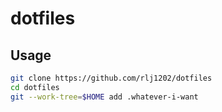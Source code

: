 # dotfiles

## Usage

```bash
git clone https://github.com/rlj1202/dotfiles
cd dotfiles
git --work-tree=$HOME add .whatever-i-want
```

